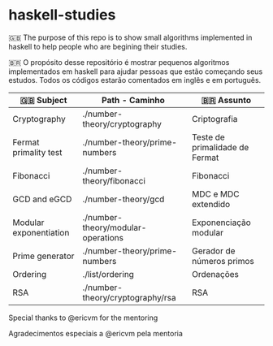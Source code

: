 # haskell-studies

🇬🇧
The purpose of this repo is to show small algorithms implemented in haskell to help people who are begining their studies.

🇧🇷
O propósito desse repositório é mostrar pequenos algoritmos implementados em haskell para ajudar pessoas que estão começando seus estudos.
Todos os códigos estarão comentados em inglês e em português.

| :gb: Subject  | Path - Caminho | :brazil: Assunto  |
|-|-| -|
| Cryptography | ./number-theory/cryptography | Criptografia |
| Fermat primality test | ./number-theory/prime-numbers | Teste de primalidade de Fermat |
| Fibonacci | ./number-theory/fibonacci | Fibonacci |
| GCD and eGCD | ./number-theory/gcd | MDC e MDC extendido |
| Modular exponentiation | ./number-theory/modular-operations | Exponenciação modular |
| Prime generator | ./number-theory/prime-numbers | Gerador de números primos |
| Ordering | ./list/ordering | Ordenações |
| RSA | ./number-theory/cryptography/rsa | RSA |

Special thanks to @ericvm for the mentoring

Agradecimentos especiais a @ericvm pela mentoria 
